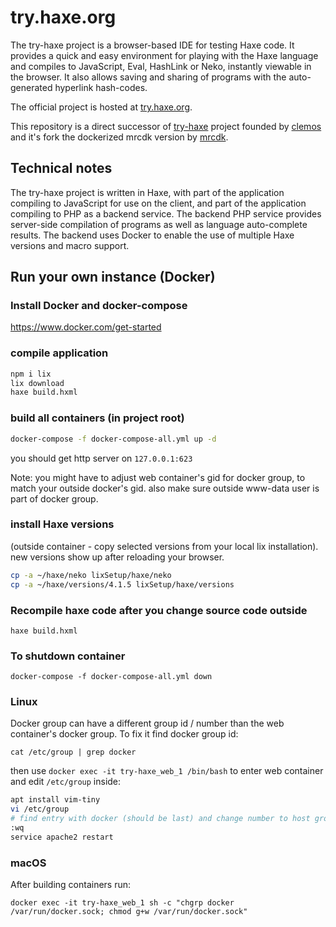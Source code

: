 # try.haxe.org

The try-haxe project is a browser-based IDE for testing Haxe code.  It provides a
quick and easy environment for playing with the Haxe language and compiles to
JavaScript, Eval, HashLink or Neko, instantly viewable in the browser.  It also allows saving
and sharing of programs with the auto-generated hyperlink hash-codes.

The official project is hosted at [try.haxe.org](https://try.haxe.org).

This repository is a direct successor of [try-haxe](https://github.com/clemos/try-haxe) project founded by [clemos](https://github.com/clemos) and it's fork the dockerized mrcdk version by [mrcdk](https://github.com/mrcdk).

## Technical notes

The try-haxe project is written in Haxe, with part of the application compiling to
JavaScript for use on the client, and part of the application compiling to PHP as
a backend service.  The backend PHP service provides server-side compilation of
programs as well as language auto-complete results. The backend uses Docker to enable the use of multiple Haxe versions and macro support.

## Run your own instance (Docker)

### Install Docker and docker-compose

<https://www.docker.com/get-started>

### compile application

```bash
npm i lix
lix download
haxe build.hxml
```

### build all containers (in project root)

```bash
docker-compose -f docker-compose-all.yml up -d
```

you should get http server on `127.0.0.1:623`

Note: you might have to adjust web container's gid for docker group, to match your outside docker's gid. also make sure outside www-data user is part of docker group.

### install Haxe versions

(outside container - copy selected versions from your local lix installation). new versions show up after reloading your browser.

```bash
cp -a ~/haxe/neko lixSetup/haxe/neko
cp -a ~/haxe/versions/4.1.5 lixSetup/haxe/versions
```

### Recompile haxe code after you change source code outside

`haxe build.hxml`

### To shutdown container

`docker-compose -f docker-compose-all.yml down`

### Linux

Docker group can have a different group id / number than the web container's docker group. To fix it find docker group id:

`cat /etc/group | grep docker`

then use `docker exec -it try-haxe_web_1 /bin/bash` to enter web container and edit `/etc/group` inside:

```bash
apt install vim-tiny
vi /etc/group
# find entry with docker (should be last) and change number to host group id
:wq
service apache2 restart
```

### macOS

After building containers run:

`docker exec -it try-haxe_web_1 sh -c "chgrp docker /var/run/docker.sock; chmod g+w /var/run/docker.sock"`
